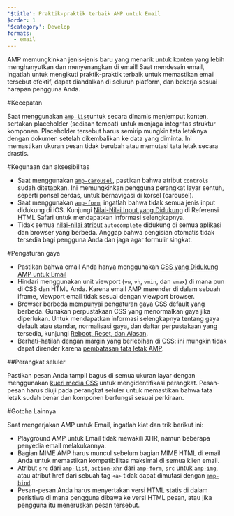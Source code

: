 ```yaml
---
'$title': Praktik-praktik terbaik AMP untuk Email
$order: 1
'$category': Develop
formats:
  - email
---
```


AMP memungkinkan jenis-jenis baru yang menarik untuk konten yang lebih menghanyutkan dan menyenangkan di email! Saat mendesain email, ingatlah untuk mengikuti praktik-praktik terbaik untuk memastikan email tersebut efektif, dapat diandalkan di seluruh platform, dan bekerja sesuai harapan pengguna Anda.

#Kecepatan

Saat menggunakan [`amp-list`](../../../documentation/components/reference/amp-list.md?format=email)untuk secara dinamis menjemput konten, sertakan placeholder (sediaan tempat) untuk menjaga integritas struktur komponen. Placeholder tersebut harus semirip mungkin tata letaknya dengan dokumen setelah dikembalikan ke data yang diminta. Ini memastikan ukuran pesan tidak berubah atau memutasi tata letak secara drastis.

#Kegunaan dan aksesibilitas

- Saat menggunakan [`amp-carousel`](../../components/reference/amp-carousel-v0.1.md?format=email), pastikan bahwa atribut `controls` sudah ditetapkan. Ini memungkinkan pengguna perangkat layar sentuh, seperti ponsel cerdas, untuk bernavigasi di korsel (carousel).
- Saat menggunakan [`amp-form`](../../../documentation/components/reference/amp-form.md?format=email), ingatlah bahwa tidak semua jenis input didukung di iOS. Kunjungi [Nilai-Nilai Input yang Didukung](https://developer.apple.com/library/archive/documentation/AppleApplications/Reference/SafariHTMLRef/Articles/InputTypes.html) di Referensi HTML Safari untuk mendapatkan informasi selengkapnya.
- Tidak semua [ nilai-nilai atribut](https://developer.mozilla.org/en-US/docs/Web/HTML/Attributes/autocomplete) `autocomplete` didukung di semua aplikasi dan browser yang berbeda. Anggap bahwa pengisian otomatis tidak tersedia bagi pengguna Anda dan jaga agar formulir singkat.

#Pengaturan gaya

- Pastikan bahwa email Anda hanya menggunakan [CSS yang Didukung AMP untuk Email](../learn/email-spec/amp-email-css.md?format=email)
- Hindari menggunakan unit viewport (`vw`, `vh`, `vmin`, dan `vmax`) di mana pun di CSS dan HTML Anda. Karena email AMP merender di dalam sebuah iframe, viewport email tidak sesuai dengan viewport browser.
- Browser berbeda mempunyai pengaturan gaya CSS default yang berbeda. Gunakan perpustakaan CSS yang menormalkan gaya jika diperlukan. Untuk mendapatkan informasi selengkapnya tentang gaya default atau standar, normalisasi gaya, dan daftar perpustakaan yang tersedia, kunjungi [Reboot, Reset, dan Alasan](https://css-tricks.com/reboot-resets-reasoning/).
- Berhati-hatilah dengan margin yang berlebihan di CSS: ini mungkin tidak dapat dirender karena [pembatasan tata letak AMP](https://github.com/ampproject/amphtml/issues/13343#issuecomment-447380241).

##Perangkat seluler

Pastikan pesan Anda tampil bagus di semua ukuran layar dengan menggunakan [kueri media CSS](style_and_layout/control_layout.md?format=email) untuk mengidentifikasi perangkat. Pesan-pesan harus diuji pada perangkat seluler untuk memastikan bahwa tata letak sudah benar dan komponen berfungsi sesuai perkiraan.

#Gotcha Lainnya

Saat mengerjakan AMP untuk Email, ingatlah kiat dan trik berikut ini:

- Playground AMP untuk Email tidak mewakili XHR, namun beberapa penyedia email melakukannya.
- Bagian MIME AMP harus muncul sebelum bagian MIME HTML di email Anda untuk memastikan kompatibilitas maksimal di semua klien email.
- Atribut `src` dari [`amp-list`](../../../documentation/components/reference/amp-list.md?format=email), [`action-xhr`](../../../documentation/components/reference/amp-form.md?format=email#action-xhr) dari [`amp-form`](../../../documentation/components/reference/amp-form.md?format=email), `src` untuk [`amp-img`](../../../documentation/examples/documentation/amp-img.html?format=email), atau atribut href dari sebuah tag `<a>` tidak dapat dimutasi dengan [`amp-bind`](../../../documentation/examples/documentation/amp-bind.html?format=email).
- Pesan-pesan Anda harus menyertakan versi HTML statis di dalam peristiwa di mana pengguna dibawa ke versi HTML pesan, atau jika pengguna itu meneruskan pesan tersebut.
